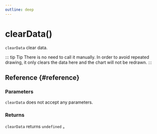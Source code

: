 ```yaml
---
outline: deep
---
```


# clearData()
`clearData` clear data.

::: tip Tip
There is no need to call it manually. In order to avoid repeated drawing, it only clears the data here and the chart will not be redrawn.
:::

## Reference {#reference}
<!--@include: @/@views/api/references/instance/clearData.md-->

### Parameters
`clearData` does not accept any parameters.

### Returns
`clearData` returns `undefined` 。